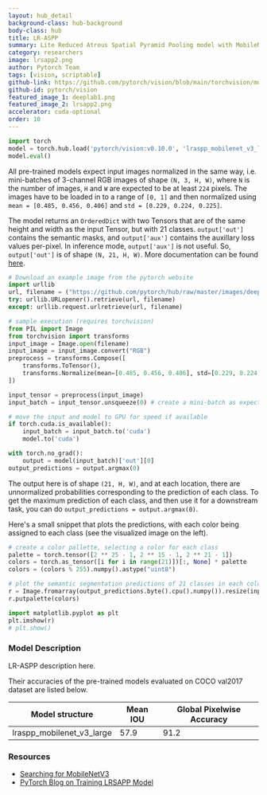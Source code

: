 ```yaml
---
layout: hub_detail
background-class: hub-background
body-class: hub
title: LR-ASPP
summary: Lite Reduced Atrous Spatial Pyramid Pooling model with MobileNetV3-Large backbone.
category: researchers
image: lrsapp2.png
author: Pytorch Team
tags: [vision, scriptable]
github-link: https://github.com/pytorch/vision/blob/main/torchvision/models/segmentation/lraspp.py
github-id: pytorch/vision
featured_image_1: deeplab1.png
featured_image_2: lrsapp2.png
accelerator: cuda-optional
order: 10
---
```


```python
import torch
model = torch.hub.load('pytorch/vision:v0.10.0', 'lraspp_mobilenet_v3_large', pretrained=True)
model.eval()
```

All pre-trained models expect input images normalized in the same way,
i.e. mini-batches of 3-channel RGB images of shape `(N, 3, H, W)`, where `N` is the number of images, `H` and `W` are expected to be at least `224` pixels.
The images have to be loaded in to a range of `[0, 1]` and then normalized using `mean = [0.485, 0.456, 0.406]`
and `std = [0.229, 0.224, 0.225]`.

The model returns an `OrderedDict` with two Tensors that are of the same height and width as the input Tensor, but with 21 classes.
`output['out']` contains the semantic masks, and `output['aux']` contains the auxillary loss values per-pixel. In inference mode, `output['aux']` is not useful.
So, `output['out']` is of shape `(N, 21, H, W)`. More documentation can be found [here](https://pytorch.org/vision/stable/models.html#object-detection-instance-segmentation-and-person-keypoint-detection).


```python
# Download an example image from the pytorch website
import urllib
url, filename = ("https://github.com/pytorch/hub/raw/master/images/deeplab1.png", "deeplab1.png")
try: urllib.URLopener().retrieve(url, filename)
except: urllib.request.urlretrieve(url, filename)
```

```python
# sample execution (requires torchvision)
from PIL import Image
from torchvision import transforms
input_image = Image.open(filename)
input_image = input_image.convert("RGB")
preprocess = transforms.Compose([
    transforms.ToTensor(),
    transforms.Normalize(mean=[0.485, 0.456, 0.406], std=[0.229, 0.224, 0.225]),
])

input_tensor = preprocess(input_image)
input_batch = input_tensor.unsqueeze(0) # create a mini-batch as expected by the model

# move the input and model to GPU for speed if available
if torch.cuda.is_available():
    input_batch = input_batch.to('cuda')
    model.to('cuda')

with torch.no_grad():
    output = model(input_batch)['out'][0]
output_predictions = output.argmax(0)
```

The output here is of shape `(21, H, W)`, and at each location, there are unnormalized probabilities corresponding to the prediction of each class.
To get the maximum prediction of each class, and then use it for a downstream task, you can do `output_predictions = output.argmax(0)`.

Here's a small snippet that plots the predictions, with each color being assigned to each class (see the visualized image on the left).

```python
# create a color pallette, selecting a color for each class
palette = torch.tensor([2 ** 25 - 1, 2 ** 15 - 1, 2 ** 21 - 1])
colors = torch.as_tensor([i for i in range(21)])[:, None] * palette
colors = (colors % 255).numpy().astype("uint8")

# plot the semantic segmentation predictions of 21 classes in each color
r = Image.fromarray(output_predictions.byte().cpu().numpy()).resize(input_image.size)
r.putpalette(colors)

import matplotlib.pyplot as plt
plt.imshow(r)
# plt.show()
```

### Model Description

LR-ASPP description here.

Their accuracies of the pre-trained models evaluated on COCO val2017 dataset are listed below.

|  Model structure                |   Mean IOU  | Global Pixelwise Accuracy |
| -----------------               | ----------- | --------------------------|
|  lraspp_mobilenet_v3_large      |   57.9      |   91.2                    |

### Resources

 - [Searching for MobileNetV3](https://arxiv.org/abs/1905.02244)
 - [PyTorch Blog on Training LRSAPP Model](https://pytorch.org/blog/torchvision-mobilenet-v3-implementation)